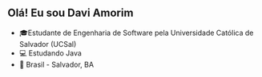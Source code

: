 ## Olá! Eu sou Davi Amorim

- 🎓Estudante de Engenharia de Software pela Universidade Católica de Salvador (UCSal)
- 💻 Estudando Java
- 🌱 Brasil - Salvador, BA

